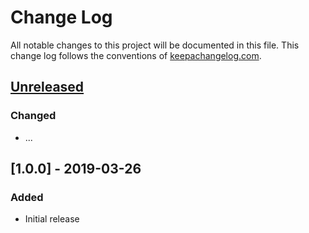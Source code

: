 # Change Log
All notable changes to this project will be documented in this file. This change log follows the conventions of [keepachangelog.com](http://keepachangelog.com/).

## [Unreleased]
### Changed
- ...

## [1.0.0] - 2019-03-26
### Added

* Initial release

[Unreleased]: https://github.com/your-name/md-note-keeper/compare/1.0.0...HEAD
[0.1.1]: https://github.com/nyrell/md-note-keeper/releases/tag/1.0.0
